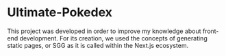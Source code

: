 # Ultimate-Pokedex

This project was developed in order to improve my knowledge about front-end development. For its creation, we used the concepts of generating static pages, or SGG as it is called within the Next.js ecosystem.
